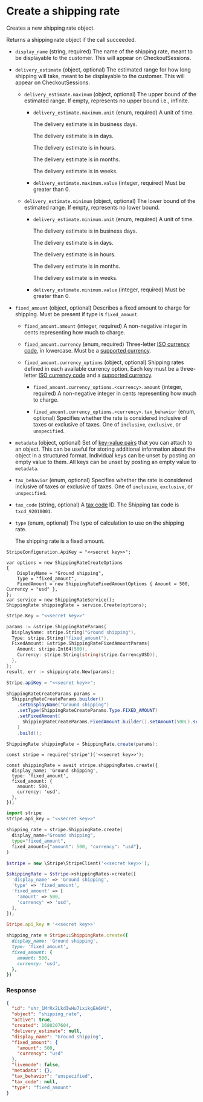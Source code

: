 # Create a shipping rate

Creates a new shipping rate object.

Returns a shipping rate object if the call succeeded.

- `display_name` (string, required)
  The name of the shipping rate, meant to be displayable to the customer. This will appear on CheckoutSessions.

- `delivery_estimate` (object, optional)
  The estimated range for how long shipping will take, meant to be displayable to the customer. This will appear on CheckoutSessions.

  - `delivery_estimate.maximum` (object, optional)
    The upper bound of the estimated range. If empty, represents no upper bound i.e., infinite.

    - `delivery_estimate.maximum.unit` (enum, required)
      A unit of time.

      The delivery estimate is in business days.

      The delivery estimate is in days.

      The delivery estimate is in hours.

      The delivery estimate is in months.

      The delivery estimate is in weeks.

    - `delivery_estimate.maximum.value` (integer, required)
      Must be greater than 0.

  - `delivery_estimate.minimum` (object, optional)
    The lower bound of the estimated range. If empty, represents no lower bound.

    - `delivery_estimate.minimum.unit` (enum, required)
      A unit of time.

      The delivery estimate is in business days.

      The delivery estimate is in days.

      The delivery estimate is in hours.

      The delivery estimate is in months.

      The delivery estimate is in weeks.

    - `delivery_estimate.minimum.value` (integer, required)
      Must be greater than 0.

- `fixed_amount` (object, optional)
  Describes a fixed amount to charge for shipping. Must be present if type is `fixed_amount`.

  - `fixed_amount.amount` (integer, required)
    A non-negative integer in cents representing how much to charge.

  - `fixed_amount.currency` (enum, required)
    Three-letter [ISO currency code](https://www.iso.org/iso-4217-currency-codes.html), in lowercase. Must be a [supported currency](https://stripe.com/docs/currencies).

  - `fixed_amount.currency_options` (object, optional)
    Shipping rates defined in each available currency option. Each key must be a three-letter [ISO currency code](https://www.iso.org/iso-4217-currency-codes.html) and a [supported currency](https://stripe.com/docs/currencies).

    - `fixed_amount.currency_options.<currency>.amount` (integer, required)
      A non-negative integer in cents representing how much to charge.

    - `fixed_amount.currency_options.<currency>.tax_behavior` (enum, optional)
      Specifies whether the rate is considered inclusive of taxes or exclusive of taxes. One of `inclusive`, `exclusive`, or `unspecified`.

- `metadata` (object, optional)
  Set of [key-value pairs](https://docs.stripe.com/docs/api/metadata.md) that you can attach to an object. This can be useful for storing additional information about the object in a structured format. Individual keys can be unset by posting an empty value to them. All keys can be unset by posting an empty value to `metadata`.

- `tax_behavior` (enum, optional)
  Specifies whether the rate is considered inclusive of taxes or exclusive of taxes. One of `inclusive`, `exclusive`, or `unspecified`.

- `tax_code` (string, optional)
  A [tax code](https://docs.stripe.com/docs/tax/tax-categories.md) ID. The Shipping tax code is `txcd_92010001`.

- `type` (enum, optional)
  The type of calculation to use on the shipping rate.

  The shipping rate is a fixed amount.

```dotnet
StripeConfiguration.ApiKey = "<<secret key>>";

var options = new ShippingRateCreateOptions
{
    DisplayName = "Ground shipping",
    Type = "fixed_amount",
    FixedAmount = new ShippingRateFixedAmountOptions { Amount = 500, Currency = "usd" },
};
var service = new ShippingRateService();
ShippingRate shippingRate = service.Create(options);
```

```go
stripe.Key = "<<secret key>>"

params := &stripe.ShippingRateParams{
  DisplayName: stripe.String("Ground shipping"),
  Type: stripe.String("fixed_amount"),
  FixedAmount: &stripe.ShippingRateFixedAmountParams{
    Amount: stripe.Int64(500),
    Currency: stripe.String(string(stripe.CurrencyUSD)),
  },
};
result, err := shippingrate.New(params);
```

```java
Stripe.apiKey = "<<secret key>>";

ShippingRateCreateParams params =
  ShippingRateCreateParams.builder()
    .setDisplayName("Ground shipping")
    .setType(ShippingRateCreateParams.Type.FIXED_AMOUNT)
    .setFixedAmount(
      ShippingRateCreateParams.FixedAmount.builder().setAmount(500L).setCurrency("usd").build()
    )
    .build();

ShippingRate shippingRate = ShippingRate.create(params);
```

```node
const stripe = require('stripe')('<<secret key>>');

const shippingRate = await stripe.shippingRates.create({
  display_name: 'Ground shipping',
  type: 'fixed_amount',
  fixed_amount: {
    amount: 500,
    currency: 'usd',
  },
});
```

```python
import stripe
stripe.api_key = "<<secret key>>"

shipping_rate = stripe.ShippingRate.create(
  display_name="Ground shipping",
  type="fixed_amount",
  fixed_amount={"amount": 500, "currency": "usd"},
)
```

```php
$stripe = new \Stripe\StripeClient('<<secret key>>');

$shippingRate = $stripe->shippingRates->create([
  'display_name' => 'Ground shipping',
  'type' => 'fixed_amount',
  'fixed_amount' => [
    'amount' => 500,
    'currency' => 'usd',
  ],
]);
```

```ruby
Stripe.api_key = '<<secret key>>'

shipping_rate = Stripe::ShippingRate.create({
  display_name: 'Ground shipping',
  type: 'fixed_amount',
  fixed_amount: {
    amount: 500,
    currency: 'usd',
  },
})
```

### Response

```json
{
  "id": "shr_1MrRx2LkdIwHu7ixikgEA6Wd",
  "object": "shipping_rate",
  "active": true,
  "created": 1680207604,
  "delivery_estimate": null,
  "display_name": "Ground shipping",
  "fixed_amount": {
    "amount": 500,
    "currency": "usd"
  },
  "livemode": false,
  "metadata": {},
  "tax_behavior": "unspecified",
  "tax_code": null,
  "type": "fixed_amount"
}
```